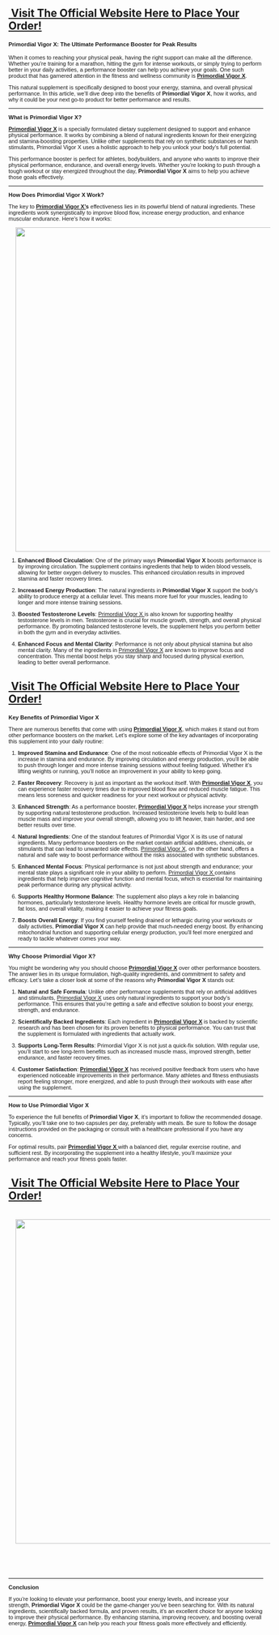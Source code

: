 <h2 style="text-align: left;"><a href="https://getdeals24x7.com/order-Primordial">&nbsp;Visit The Official Website Here to Place Your Order!</a></h2>
<p><strong style="font-family: Verdana, Arial, Helvetica, sans-serif; font-size: 11px;">Primordial Vigor X: The Ultimate Performance Booster for Peak Results</strong></p>
<p style="font-family: Verdana, Arial, Helvetica, sans-serif; font-size: 11px;">When it comes to reaching your physical peak, having the right support can make all the difference. Whether you&rsquo;re training for a marathon, hitting the gym for intense workouts, or simply trying to perform better in your daily activities, a performance booster can help you achieve your goals. One such product that has garnered attention in the fitness and wellness community is&nbsp;<strong><a href="https://getdeals24x7.com/order-Primordial">Primordial Vigor X</a></strong>.</p>
<p style="font-family: Verdana, Arial, Helvetica, sans-serif; font-size: 11px;">This natural supplement is specifically designed to boost your energy, stamina, and overall physical performance. In this article, we&rsquo;ll dive deep into the benefits of&nbsp;<strong>Primordial Vigor X</strong>, how it works, and why it could be your next go-to product for better performance and results.</p>
<hr style="cursor: default; font-family: Verdana, Arial, Helvetica, sans-serif; font-size: 11px;" />
<p style="font-family: Verdana, Arial, Helvetica, sans-serif; font-size: 11px;"><strong>What is Primordial Vigor X?</strong></p>
<p style="font-family: Verdana, Arial, Helvetica, sans-serif; font-size: 11px;"><strong><a href="https://getdeals24x7.com/order-Primordial">Primordial Vigor X</a></strong>&nbsp;is a specially formulated dietary supplement designed to support and enhance physical performance. It works by combining a blend of natural ingredients known for their energizing and stamina-boosting properties. Unlike other supplements that rely on synthetic substances or harsh stimulants, Primordial Vigor X uses a holistic approach to help you unlock your body&rsquo;s full potential.</p>
<p style="font-family: Verdana, Arial, Helvetica, sans-serif; font-size: 11px;">This performance booster is perfect for athletes, bodybuilders, and anyone who wants to improve their physical performance, endurance, and overall energy levels. Whether you&rsquo;re looking to push through a tough workout or stay energized throughout the day,&nbsp;<strong>Primordial Vigor X</strong>&nbsp;aims to help you achieve those goals effectively.</p>
<hr style="cursor: default; font-family: Verdana, Arial, Helvetica, sans-serif; font-size: 11px;" />
<p style="font-family: Verdana, Arial, Helvetica, sans-serif; font-size: 11px;"><strong>How Does Primordial Vigor X Work?</strong></p>
<p style="font-family: Verdana, Arial, Helvetica, sans-serif; font-size: 11px;">The key to&nbsp;<strong><a href="https://getdeals24x7.com/order-Primordial">Primordial Vigor X&rsquo;</a>s</strong>&nbsp;effectiveness lies in its powerful blend of natural ingredients. These ingredients work synergistically to improve blood flow, increase energy production, and enhance muscular endurance. Here&rsquo;s how it works:</p>
<div class="separator" style="clear: both; text-align: center;"><a style="margin-left: 1em; margin-right: 1em;" href="https://getdeals24x7.com/order-Primordial"><img src="https://blogger.googleusercontent.com/img/b/R29vZ2xl/AVvXsEiddx7_n2JKqLKOxZn-5gl0OksPSvQS7adHq2vHFQK97FzFnYwc7Hbe0ocyhAI6uZBWiXTgkC5uvMj2RtRRSRwwdLbYMsOG70aL5dcMCdIwLPv8RyMtgHvFSo45we_fakxRFgdaH4Ab_qhILNe_FQn-IxhxeAUEtRGD1Soc_5suH8Rt2iomFVNh_-LfUCNH/w640-h640/71a8p9tN16L.jpg" alt="" width="640" height="640" border="0" data-original-height="2560" data-original-width="2560" /></a></div>
<ol style="font-family: Verdana, Arial, Helvetica, sans-serif; font-size: 11px;">
<li>
<p><strong>Enhanced Blood Circulation</strong>: One of the primary ways&nbsp;<strong>Primordial Vigor X</strong>&nbsp;boosts performance is by improving circulation. The supplement contains ingredients that help to widen blood vessels, allowing for better oxygen delivery to muscles. This enhanced circulation results in improved stamina and faster recovery times.</p>
</li>
<li>
<p><strong>Increased Energy Production</strong>: The natural ingredients in&nbsp;<strong>Primordial Vigor X</strong>&nbsp;support the body&rsquo;s ability to produce energy at a cellular level. This means more fuel for your muscles, leading to longer and more intense training sessions.</p>
</li>
<li>
<p><strong>Boosted Testosterone Levels</strong>: <a href="https://getdeals24x7.com/order-Primordial">Primordial Vigor X </a>is also known for supporting healthy testosterone levels in men. Testosterone is crucial for muscle growth, strength, and overall physical performance. By promoting balanced testosterone levels, the supplement helps you perform better in both the gym and in everyday activities.</p>
</li>
<li>
<p><strong>Enhanced Focus and Mental Clarity</strong>: Performance is not only about physical stamina but also mental clarity. Many of the ingredients in <a href="https://getdeals24x7.com/order-Primordial">Primordial Vigor X</a> are known to improve focus and concentration. This mental boost helps you stay sharp and focused during physical exertion, leading to better overall performance.</p>
</li>
</ol>
<div>
<h2><a href="https://getdeals24x7.com/order-Primordial">&nbsp;Visit The Official Website Here to Place Your Order!</a></h2>
</div>
<div><strong style="font-family: Verdana, Arial, Helvetica, sans-serif; font-size: 11px;">Key Benefits of Primordial Vigor X</strong></div>
<p style="font-family: Verdana, Arial, Helvetica, sans-serif; font-size: 11px;">There are numerous benefits that come with using&nbsp;<strong><a href="https://getdeals24x7.com/order-Primordial">Primordial Vigor X</a></strong>, which makes it stand out from other performance boosters on the market. Let&rsquo;s explore some of the key advantages of incorporating this supplement into your daily routine:</p>
<ol style="font-family: Verdana, Arial, Helvetica, sans-serif; font-size: 11px;">
<li>
<p><strong>Improved Stamina and Endurance</strong>: One of the most noticeable effects of Primordial Vigor X is the increase in stamina and endurance. By improving circulation and energy production, you&rsquo;ll be able to push through longer and more intense training sessions without feeling fatigued. Whether it&rsquo;s lifting weights or running, you&rsquo;ll notice an improvement in your ability to keep going.</p>
</li>
<li>
<p><strong>Faster Recovery</strong>: Recovery is just as important as the workout itself. With&nbsp;<strong><a href="https://getdeals24x7.com/order-Primordial">Primordial Vigor X</a></strong>, you can experience faster recovery times due to improved blood flow and reduced muscle fatigue. This means less soreness and quicker readiness for your next workout or physical activity.</p>
</li>
<li>
<p><strong>Enhanced Strength</strong>: As a performance booster,&nbsp;<strong><a href="https://getdeals24x7.com/order-Primordial">Primordial Vigor X</a></strong>&nbsp;helps increase your strength by supporting natural testosterone production. Increased testosterone levels help to build lean muscle mass and improve your overall strength, allowing you to lift heavier, train harder, and see better results over time.</p>
</li>
<li>
<p><strong>Natural Ingredients</strong>: One of the standout features of Primordial Vigor X is its use of natural ingredients. Many performance boosters on the market contain artificial additives, chemicals, or stimulants that can lead to unwanted side effects. <a href="https://getdeals24x7.com/order-Primordial">Primordial Vigor X</a>, on the other hand, offers a natural and safe way to boost performance without the risks associated with synthetic substances.</p>
</li>
<li>
<p><strong>Enhanced Mental Focus</strong>: Physical performance is not just about strength and endurance; your mental state plays a significant role in your ability to perform. <a href="https://getdeals24x7.com/order-Primordial">Primordial Vigor X </a>contains ingredients that help improve cognitive function and mental focus, which is essential for maintaining peak performance during any physical activity.</p>
</li>
<li>
<p><strong>Supports Healthy Hormone Balance</strong>: The supplement also plays a key role in balancing hormones, particularly testosterone levels. Healthy hormone levels are critical for muscle growth, fat loss, and overall vitality, making it easier to achieve your fitness goals.</p>
</li>
<li>
<p><strong>Boosts Overall Energy</strong>: If you find yourself feeling drained or lethargic during your workouts or daily activities,&nbsp;<strong>Primordial Vigor X</strong>&nbsp;can help provide that much-needed energy boost. By enhancing mitochondrial function and supporting cellular energy production, you&rsquo;ll feel more energized and ready to tackle whatever comes your way.</p>
</li>
</ol>
<hr style="cursor: default; font-family: Verdana, Arial, Helvetica, sans-serif; font-size: 11px;" />
<p style="font-family: Verdana, Arial, Helvetica, sans-serif; font-size: 11px;"><strong>Why Choose Primordial Vigor X?</strong></p>
<p style="font-family: Verdana, Arial, Helvetica, sans-serif; font-size: 11px;">You might be wondering why you should choose&nbsp;<strong><a href="https://getdeals24x7.com/order-Primordial">Primordial Vigor X</a></strong>&nbsp;over other performance boosters. The answer lies in its unique formulation, high-quality ingredients, and commitment to safety and efficacy. Let&rsquo;s take a closer look at some of the reasons why&nbsp;<strong>Primordial Vigor X</strong>&nbsp;stands out:</p>
<ol style="font-family: Verdana, Arial, Helvetica, sans-serif; font-size: 11px;">
<li>
<p><strong>Natural and Safe Formula</strong>: Unlike other performance supplements that rely on artificial additives and stimulants, <a href="https://getdeals24x7.com/order-Primordial">Primordial Vigor X</a> uses only natural ingredients to support your body&rsquo;s performance. This ensures that you&rsquo;re getting a safe and effective solution to boost your energy, strength, and endurance.</p>
</li>
<li>
<p><strong>Scientifically Backed Ingredients</strong>: Each ingredient in&nbsp;<strong><a href="https://getdeals24x7.com/order-Primordial">Primordial Vigor X</a></strong>&nbsp;is backed by scientific research and has been chosen for its proven benefits to physical performance. You can trust that the supplement is formulated with ingredients that actually work.</p>
</li>
<li>
<p><strong>Supports Long-Term Results</strong>: Primordial Vigor X is not just a quick-fix solution. With regular use, you&rsquo;ll start to see long-term benefits such as increased muscle mass, improved strength, better endurance, and faster recovery times.</p>
</li>
<li>
<p><strong>Customer Satisfaction</strong>:&nbsp;<strong><a href="https://getdeals24x7.com/order-Primordial">Primordial Vigor X</a></strong>&nbsp;has received positive feedback from users who have experienced noticeable improvements in their performance. Many athletes and fitness enthusiasts report feeling stronger, more energized, and able to push through their workouts with ease after using the supplement.</p>
</li>
</ol>
<hr style="cursor: default; font-family: Verdana, Arial, Helvetica, sans-serif; font-size: 11px;" />
<p style="font-family: Verdana, Arial, Helvetica, sans-serif; font-size: 11px;"><strong>How to Use Primordial Vigor X</strong></p>
<p style="font-family: Verdana, Arial, Helvetica, sans-serif; font-size: 11px;">To experience the full benefits of&nbsp;<strong>Primordial Vigor X</strong>, it&rsquo;s important to follow the recommended dosage. Typically, you&rsquo;ll take one to two capsules per day, preferably with meals. Be sure to follow the dosage instructions provided on the packaging or consult with a healthcare professional if you have any concerns.</p>
<p style="font-family: Verdana, Arial, Helvetica, sans-serif; font-size: 11px;">For optimal results, pair&nbsp;<a href="https://getdeals24x7.com/order-Primordial"><strong>Primordial Vigor X</strong>&nbsp;</a>with a balanced diet, regular exercise routine, and sufficient rest. By incorporating the supplement into a healthy lifestyle, you&rsquo;ll maximize your performance and reach your fitness goals faster.</p>
<h2><a href="https://getdeals24x7.com/order-Primordial">&nbsp;Visit The Official Website Here to Place Your Order!</a></h2>
<div>&nbsp;</div>
<div class="separator" style="clear: both; text-align: center;"><a style="margin-left: 1em; margin-right: 1em;" href="https://getdeals24x7.com/order-Primordial"><img src="https://blogger.googleusercontent.com/img/b/R29vZ2xl/AVvXsEiyJpsvCGtnM2-nNn7mmEX15vVesjFXslgo65ZTOYrnifBwpgljXnYa4CG5zCLN_rJ2z1Mfncq678gvnbkcHPMmvnhtaHxnxrEqeSA4Szy1xK4EKJMRIkKSpZoRQQFd1B7jYHiQ00BgAe4eWyRMhBCF0BqIYDebFA0SiI6JAr8BRq7p6WuK0onULygD3n-T/w512-h640/image_2024_11_12T06_43_47_785Z.png" alt="" width="512" height="640" border="0" data-original-height="1350" data-original-width="1080" /></a></div>
<p>&nbsp;</p>
<p style="font-family: Verdana, Arial, Helvetica, sans-serif; font-size: 11px;">&nbsp;</p>
<hr style="cursor: default; font-family: Verdana, Arial, Helvetica, sans-serif; font-size: 11px;" />
<p style="font-family: Verdana, Arial, Helvetica, sans-serif; font-size: 11px;"><strong>Conclusion</strong></p>
<p style="font-family: Verdana, Arial, Helvetica, sans-serif; font-size: 11px;">If you&rsquo;re looking to elevate your performance, boost your energy levels, and increase your strength,&nbsp;<strong>Primordial Vigor X</strong>&nbsp;could be the game-changer you&rsquo;ve been searching for. With its natural ingredients, scientifically backed formula, and proven results, it&rsquo;s an excellent choice for anyone looking to improve their physical performance. By enhancing stamina, improving recovery, and boosting overall energy,&nbsp;<strong><a href="https://getdeals24x7.com/order-Primordial">Primordial Vigor X</a></strong>&nbsp;can help you reach your fitness goals more effectively and efficiently.</p>
